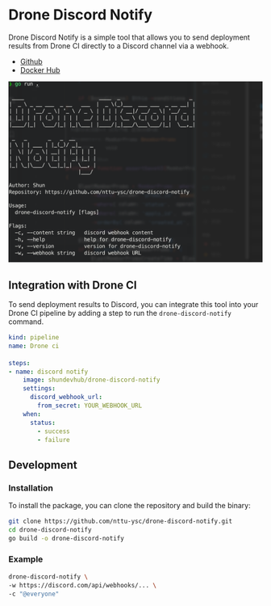 # Drone Discord Notify

Drone Discord Notify is a simple tool that allows you to send deployment results from Drone CI directly to a Discord channel via a webhook.

- [Github](https://github.com/nttu-ysc/drone-discord-notify)
- [Docker Hub](https://hub.docker.com/r/shundevhub/drone-discord-notify)

![usage](images/usage.png)

## Integration with Drone CI

To send deployment results to Discord, you can integrate this tool into your Drone CI pipeline by adding a step to run the `drone-discord-notify` command.
```yml
kind: pipeline
name: Drone ci

steps:
- name: discord notify
    image: shundevhub/drone-discord-notify
    settings:
      discord_webhook_url:
        from_secret: YOUR_WEBHOOK_URL
    when:
      status:
        - success
        - failure
```

## Development

### Installation
To install the package, you can clone the repository and build the binary:

```bash
git clone https://github.com/nttu-ysc/drone-discord-notify.git
cd drone-discord-notify
go build -o drone-discord-notify
```

### Example

```bash
drone-discord-notify \
-w https://discord.com/api/webhooks/... \
-c "@everyone"
```

